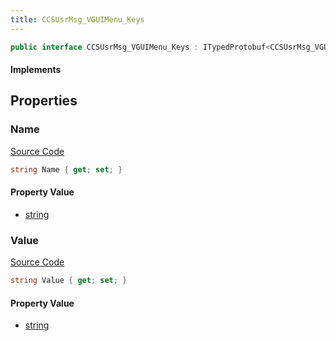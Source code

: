 ```yaml
---
title: CCSUsrMsg_VGUIMenu_Keys
---
```


```csharp
public interface CCSUsrMsg_VGUIMenu_Keys : ITypedProtobuf<CCSUsrMsg_VGUIMenu_Keys>, INativeHandle
```

#### Implements

## Properties

### Name

[Source Code](https://github.com/swiftly-solution/swiftlys2/blob/beta/managed/src/SwiftlyS2.Generated/Protobufs/Interfaces/CCSUsrMsg_VGUIMenu_Keys.cs#L13)

```csharp
string Name { get; set; }
```

#### Property Value

- [string](https://learn.microsoft.com/dotnet/api/system.string)

### Value

[Source Code](https://github.com/swiftly-solution/swiftlys2/blob/beta/managed/src/SwiftlyS2.Generated/Protobufs/Interfaces/CCSUsrMsg_VGUIMenu_Keys.cs#L16)

```csharp
string Value { get; set; }
```

#### Property Value

- [string](https://learn.microsoft.com/dotnet/api/system.string)

